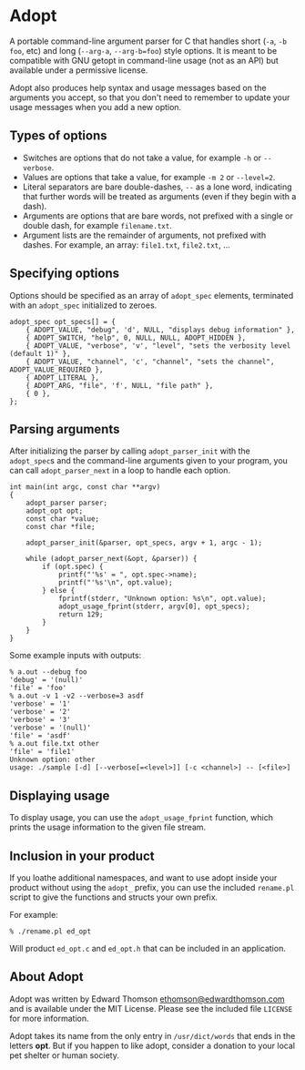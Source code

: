 Adopt
=====

A portable command-line argument parser for C that handles short
(`-a`, `-b foo`, etc) and long (`--arg-a`, `--arg-b=foo`) style 
options.  It is meant to be compatible with GNU getopt in
command-line usage (not as an API) but available under a
permissive license.

Adopt also produces help syntax and usage messages
based on the arguments you accept, so that you don't need to
remember to update your usage messages when you add a new
option.

Types of options
----------------

* Switches are options that do not take a value, for example
  `-h` or `--verbose`.
* Values are options that take a value, for example `-m 2` or
  `--level=2`.
* Literal separators are bare double-dashes, `--` as a lone
  word, indicating that further words will be treated as
  arguments (even if they begin with a dash).
* Arguments are options that are bare words, not prefixed with
  a single or double dash, for example `filename.txt`.
* Argument lists are the remainder of arguments, not prefixed
  with dashes.  For example, an array: `file1.txt`, `file2.txt`,
  ...

Specifying options
------------------

Options should be specified as an array of `adopt_spec`
elements, terminated with an `adopt_spec` initialized to zeroes.

    adopt_spec opt_specs[] = {
        { ADOPT_VALUE, "debug", 'd', NULL, "displays debug information" },
        { ADOPT_SWITCH, "help", 0, NULL, NULL, ADOPT_HIDDEN },
        { ADOPT_VALUE, "verbose", 'v', "level", "sets the verbosity level (default 1)" },
        { ADOPT_VALUE, "channel", 'c', "channel", "sets the channel", ADOPT_VALUE_REQUIRED },
        { ADOPT_LITERAL },
        { ADOPT_ARG, "file", 'f', NULL, "file path" },
        { 0 },
    };

Parsing arguments
-----------------

After initializing the parser by calling  `adopt_parser_init` 
with the `adopt_spec`s and the command-line arguments given
to your program, you can call `adopt_parser_next` in a loop
to handle each option.
   
    int main(int argc, const char **argv)
    {
        adopt_parser parser;
        adopt_opt opt;
        const char *value;
        const char *file;
        
        adopt_parser_init(&parser, opt_specs, argv + 1, argc - 1);
        
        while (adopt_parser_next(&opt, &parser)) {
            if (opt.spec) {
                printf("'%s' = ", opt.spec->name);
                printf("'%s'\n", opt.value);
            } else {
                fprintf(stderr, "Unknown option: %s\n", opt.value);
                adopt_usage_fprint(stderr, argv[0], opt_specs);
                return 129;
            }
        }
    }

Some example inputs with outputs:

    % a.out --debug foo
    'debug' = '(null)'
    'file' = 'foo'
    % a.out -v 1 -v2 --verbose=3 asdf
    'verbose' = '1'
    'verbose' = '2'
    'verbose' = '3'
    'verbose' = '(null)'
    'file' = 'asdf'
    % a.out file.txt other
    'file' = 'file1'
    Unknown option: other
    usage: ./sample [-d] [--verbose[=<level>]] [-c <channel>] -- [<file>]

Displaying usage
----------------

To display usage, you can use the `adopt_usage_fprint` function,
which prints the usage information to the given file stream.

Inclusion in your product
-------------------------
If you loathe additional namespaces, and want to use adopt inside your
product without using the `adopt_` prefix, you can use the included
`rename.pl` script to give the functions and structs your own prefix.

For example:

    % ./rename.pl ed_opt

Will product `ed_opt.c` and `ed_opt.h` that can be included in an
application.

About Adopt
-----------
Adopt was written by Edward Thomson <ethomson@edwardthomson.com>
and is available under the MIT License.  Please see the
included file `LICENSE` for more information.

Adopt takes its name from the only entry in `/usr/dict/words`
that ends in the letters **opt**.  But if you happen to like adopt,
consider a donation to your local pet shelter or human society.

